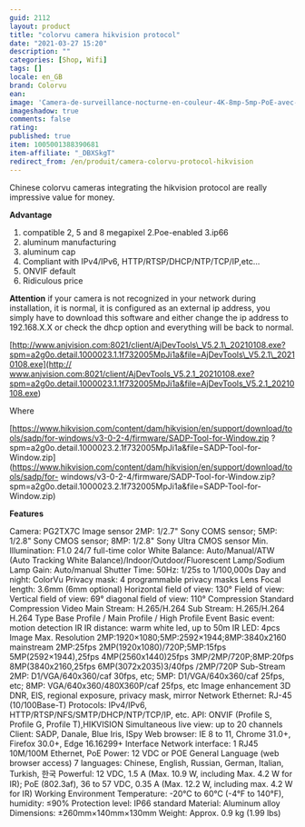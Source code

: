 ```yaml
---
guid: 2112
layout: product 
title: "colorvu camera hikvision protocol"
date: "2021-03-27 15:20"
description: ""
categories: [Shop, Wifi]
tags: []
locale: en_GB
brand: Colorvu
ean: 
image: 'Camera-de-surveillance-nocturne-en-couleur-4K-8mp-5mp-PoE-avec-microphone-integre-protocole.jpg'
imageshadow: true
comments: false
rating:  
published: true
item: 1005001388390681
item-affiliate: "_DBXSkgT"
redirect_from: /en/produit/camera-colorvu-protocol-hikvision
---
```


Chinese colorvu cameras integrating the hikvision protocol are really impressive value for money.

**Advantage**

1. compatible 2, 5 and 8 megapixel
2.Poe-enabled
3.ip66
4. aluminum manufacturing
5. aluminum cap
6. Compliant with IPv4/IPv6, HTTP/RTSP/DHCP/NTP/TCP/IP,etc...
7. ONVIF default
8. Ridiculous price

**Attention** if your camera is not recognized in your network during installation, it is normal, it is configured as an external ip address, you simply have to download this software and either change the ip address to 192.168.X.X or check the dhcp option and everything will be back to normal.

[http://www.anjvision.com:8021/client/AjDevTools\_V5.2.1\_20210108.exe?spm=a2g0o.detail.1000023.1.1f732005MpJi1a&file=AjDevTools\_V5.2.1\_20210108.exe](http:// www.anjvision.com:8021/client/AjDevTools_V5.2.1_20210108.exe?spm=a2g0o.detail.1000023.1.1f732005MpJi1a&file=AjDevTools_V5.2.1_20210108.exe)

Where

[https://www.hikvision.com/content/dam/hikvision/en/support/download/tools/sadp/for-windows/v3-0-2-4/firmware/SADP-Tool-for-Window.zip ?spm=a2g0o.detail.1000023.2.1f732005MpJi1a&file=SADP-Tool-for-Window.zip](https://www.hikvision.com/content/dam/hikvision/en/support/download/tools/sadp/for- windows/v3-0-2-4/firmware/SADP-Tool-for-Window.zip?spm=a2g0o.detail.1000023.2.1f732005MpJi1a&file=SADP-Tool-for-Window.zip)

**Features**

Camera: PG2TX7C
Image sensor
2MP: 1/2.7" Sony COMS sensor; 5MP: 1/2.8" Sony CMOS sensor; 8MP: 1/2.8" Sony Ultra CMOS sensor
Min. Illumination: F1.0 24/7 full-time color
White Balance: Auto/Manual/ATW (Auto Tracking White Balance)/Indoor/Outdoor/Fluorescent Lamp/Sodium Lamp
Gain: Auto/manual
Shutter Time: 50Hz: 1/25s to 1/100,000s
Day and night: ColorVu
Privacy mask: 4 programmable privacy masks
Lens
Focal length: 3.6mm (6mm optional) Horizontal field of view: 130°
Field of view: Vertical field of view: 69° diagonal field of view: 110°
Compression Standard
Compression Video
Main Stream: H.265/H.264 Sub Stream: H.265/H.264
H.264 Type Base Profile / Main Profile / High Profile
Event
Basic event: motion detection
IR
IR distance: warm white led, up to 50m
IR LED: 4pcs
Image
Max. Resolution
2MP:1920×1080;5MP:2592×1944;8MP:3840x2160
mainstream
2MP:25fps 2MP(1920x1080)/720P;5MP:15fps 5MP(2592×1944),25fps 4MP(2560x1440)25fps 3MP/2MP/720P;8MP:20fps 8MP(3840x2160,25fps 6MP(3072x2035)3/40fps /2MP/720P
Sub-Stream
2MP: D1/VGA/640x360/caf 30fps, etc; 5MP: D1/VGA/640x360/caf 25fps, etc; 8MP: VGA/640x360/480X360P/caf 25fps, etc
Image enhancement
3D DNR, EIS, regional exposure, privacy mask, mirror
Network
Ethernet: RJ-45 (10/100Base-T)
Protocols: IPv4/IPv6, HTTP/RTSP/NFS/SMTP/DHCP/NTP/TCP/IP, etc.
API: ONVIF (Profile S, Profile G, Profile T),HIKVISION
Simultaneous live view: up to 20 channels
Client: SADP, Danale, Blue Iris, ISpy
Web browser: IE 8 to 11, Chrome 31.0+, Firefox 30.0+, Edge 16.16299+
Interface
Network interface: 1 RJ45 10M/100M Ethernet, PoE
Power: 12 VDC or POE
General
Language (web browser access)
7 languages: Chinese, English, Russian, German, Italian, Turkish, 한국
Powerful:
12 VDC, 1.5 A (Max. 10.9 W, including Max. 4.2 W for IR);
PoE (802.3af), 36 to 57 VDC, 0.35 A (Max. 12.2 W, including max. 4.2 W for IR)
Working Environment Temperature:
-20°C to 60°C (-4°F to 140°F), humidity: ≤90%
Protection level: IP66 standard
Material: Aluminum alloy
Dimensions: ±260mm×140mm×130mm
Weight: Approx. 0.9 kg (1.99 lbs)
